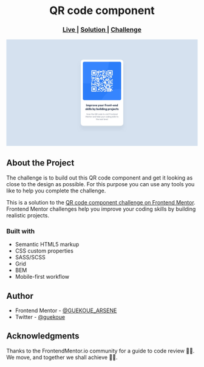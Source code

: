 <h1 align="center">QR code component</h1>

<div align="center">
  <h3>
    <a href="https://gdac-qr-code.vercel.app/">
      Live
    </a>
    | 
    <a href="https://www.frontendmentor.io/solutions/qr-code-component-using-html-css-scss-and-bem-ljVooeRfKY">
      Solution
    </a>
    | 
    <a href="https://www.frontendmentor.io/challenges/qr-code-component-iux_sIO_H">
      Challenge
    </a>
  </h3>
</div>

<img src="./design/desktop-design.jpg"></img>

## About the Project

The challenge is to build out this QR code component and get it looking as close to the design as possible. For this purpose you can use any tools you like to help you complete the challenge.

This is a solution to the [QR code component challenge on Frontend Mentor](https://www.frontendmentor.io/challenges/qr-code-component-iux_sIO_H). Frontend Mentor challenges help you improve your coding skills by building realistic projects. 

### Built with

- Semantic HTML5 markup
- CSS custom properties
- SASS/SCSS
- Grid
- BEM
- Mobile-first workflow

## Author

- Frontend Mentor - [@GUEKOUE_ARSENE](https://www.frontendmentor.io/profile/GUEKOUE_ARSENE)
- Twitter - [@guekoue](https://www.twitter.com/guekoue)

## Acknowledgments

Thanks to the FrontendMentor.io community for a guide to code review 🤝🏾.
We move, and together we shall achieve 🤞🏾.
